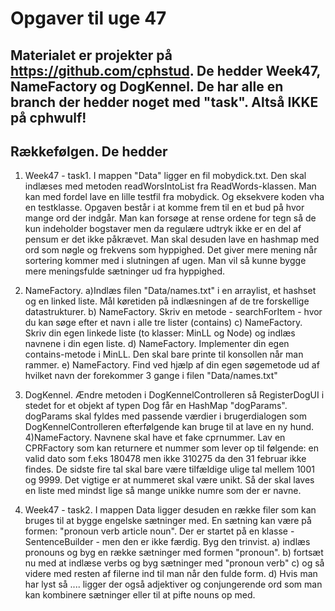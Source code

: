 # Opgaver til uge 47 
## Materialet er projekter på https://github.com/cphstud. De hedder Week47, NameFactory og DogKennel. De har alle en branch der hedder noget med "task".  Altså IKKE på cphwulf!
## Rækkefølgen. De hedder 
1) Week47 - task1. I mappen "Data" ligger en fil mobydick.txt. Den skal indlæses med metoden readWorsIntoList fra ReadWords-klassen.
Man kan med fordel lave en lille testfil fra mobydick. Og eksekvere koden vha en testklasse. 
Opgaven består i at komme frem til en et bud på hvor mange ord der indgår. Man kan forsøge at rense ordene for tegn så de kun indeholder bogstaver men da regulære udtryk ikke er en del af pensum er det ikke påkrævet. 
Man skal desuden lave en hashmap med ord som nøgle og frekvens som hyppighed. Det giver mere mening når sortering kommer med i slutningen af ugen. Man vil så kunne bygge mere meningsfulde sætninger ud fra hyppighed.

2) NameFactory. 
a)Indlæs filen "Data/names.txt" i en arraylist, et hashset og en linked liste. 
Mål køretiden på indlæsningen af de tre forskellige datastrukturer.
b) NameFactory. Skriv en metode - searchForItem - hvor du kan søge efter et navn i alle tre lister (contains)
c) NameFactory. Skriv din egen linkede liste (to klasser: MinLL og Node) og indlæs navnene i din egen liste.
d) NameFactory. Implementer din egen contains-metode i MinLL. Den skal bare printe til konsollen når man rammer.
e) NameFactory. Find ved hjælp af din egen søgemetode ud af hvilket navn der forekommer 3 gange i filen "Data/names.txt" 

3) DogKennel. Ændre metoden i DogKennelControlleren så RegisterDogUI i stedet for et objekt af typen Dog får en HashMap "dogParams".
dogParams skal fyldes med passende værdier i brugerdialogen som DogKennelControlleren efterfølgende kan bruge til at lave en ny hund.
4)NameFactory. Navnene skal have et fake cprnummer. Lav en CPRFactory som kan returnere et nummer som lever op til følgende:
en valid dato som f.eks 180478 men ikke 310275 da den 31 februar ikke findes. De sidste fire tal skal bare være tilfældige ulige tal mellem 1001 og 9999.
Det vigtige er at nummeret skal være unikt. Så der skal laves en liste med mindst lige så mange unikke numre som der er navne.

5) Week47 - task2. I  mappen Data ligger desuden en række filer som kan bruges til at bygge engelske sætninger med.
En sætning kan være på formen: "pronoun verb article noun". Der er startet på en klasse - SentenceBuilder - men den er
ikke færdig. Byg den trinvist. 
a) indlæs pronouns og byg en række sætninger med formen "pronoun".
b) fortsæt nu med at indlæse verbs og byg sætninger med "pronoun verb"
c) og så videre med resten af filerne ind til man når den fulde form. 
d) Hvis man har lyst så ....
ligger der også adjektiver og conjungerende ord som man kan kombinere sætninger eller til at pifte nouns op med. 
